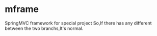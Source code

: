 # mframe
SpringMVC framework for special project
So,If there has any different between the two branchs,It's normal.
